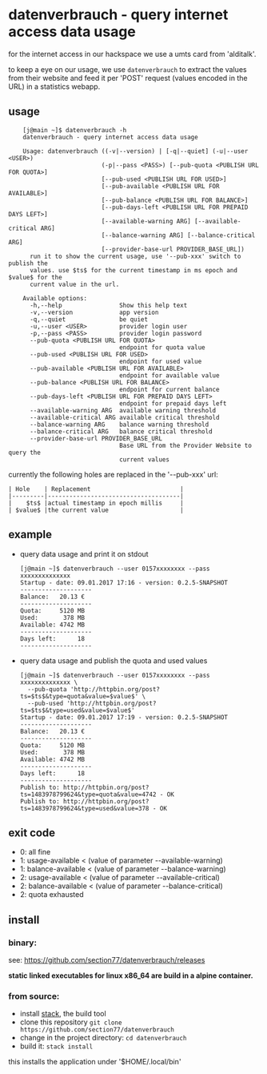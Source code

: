 # datenverbrauch - query internet access data usage

for the internet access in our hackspace we use a umts card from 'alditalk'.

to keep a eye on our usage, we use `datenverbrauch` to extract the values from their website
and feed it per 'POST' request (values encoded in the URL) in a statistics webapp.


## usage

        [j@main ~]$ datenverbrauch -h
        datenverbrauch - query internet access data usage

        Usage: datenverbrauch ((-v|--version) | [-q|--quiet] (-u|--user <USER>)
                              (-p|--pass <PASS>) [--pub-quota <PUBLISH URL FOR QUOTA>]
                              [--pub-used <PUBLISH URL FOR USED>]
                              [--pub-available <PUBLISH URL FOR AVAILABLE>]
                              [--pub-balance <PUBLISH URL FOR BALANCE>]
                              [--pub-days-left <PUBLISH URL FOR PREPAID DAYS LEFT>]
                              [--available-warning ARG] [--available-critical ARG]
                              [--balance-warning ARG] [--balance-critical ARG]
                              [--provider-base-url PROVIDER_BASE_URL])
          run it to show the current usage, use '--pub-xxx' switch to publish the
          values. use $ts$ for the current timestamp in ms epoch and $value$ for the
          current value in the url.
        
        Available options:
          -h,--help                Show this help text
          -v,--version             app version
          -q,--quiet               be quiet
          -u,--user <USER>         provider login user
          -p,--pass <PASS>         provider login password
          --pub-quota <PUBLISH URL FOR QUOTA>
                                   endpoint for quota value
          --pub-used <PUBLISH URL FOR USED>
                                   endpoint for used value
          --pub-available <PUBLISH URL FOR AVAILABLE>
                                   endpoint for available value
          --pub-balance <PUBLISH URL FOR BALANCE>
                                   endpoint for current balance
          --pub-days-left <PUBLISH URL FOR PREPAID DAYS LEFT>
                                   endpoint for prepaid days left
          --available-warning ARG  available warning threshold
          --available-critical ARG available critical threshold
          --balance-warning ARG    balance warning threshold
          --balance-critical ARG   balance critical threshold
          --provider-base-url PROVIDER_BASE_URL
                                   Base URL from the Provider Website to query the
                                   current values



currently the following holes are replaced in the '--pub-xxx' url:

    | Hole    | Replacement                         |
    |---------|-------------------------------------|
    |    $ts$ |actual timestamp in epoch millis     |
    | $value$ |the current value                    |


## example

  * query data usage and print it on stdout

        [j@main ~]$ datenverbrauch --user 0157xxxxxxxx --pass xxxxxxxxxxxxxx
        Startup - date: 09.01.2017 17:16 - version: 0.2.5-SNAPSHOT
        --------------------
        Balance:   20.13 €
        --------------------
        Quota:     5120 MB
        Used:       378 MB
        Available: 4742 MB
        --------------------
        Days left:      18
        --------------------





  * query data usage and publish the quota and used values

        [j@main ~]$ datenverbrauch --user 0157xxxxxxxx --pass xxxxxxxxxxxxxx \
          --pub-quota 'http://httpbin.org/post?ts=$ts$&type=quota&value=$value$' \
          --pub-used 'http://httpbin.org/post?ts=$ts$&type=used&value=$value$'
        Startup - date: 09.01.2017 17:19 - version: 0.2.5-SNAPSHOT
        --------------------
        Balance:   20.13 €
        --------------------
        Quota:     5120 MB
        Used:       378 MB
        Available: 4742 MB
        --------------------
        Days left:      18
        --------------------
        Publish to: http://httpbin.org/post?ts=1483978799624&type=quota&value=4742 - OK
        Publish to: http://httpbin.org/post?ts=1483978799624&type=used&value=378 - OK



## exit code

  * 0: all fine
  * 1: usage-available < (value of parameter --available-warning)
  * 1: balance-available < (value of parameter --balance-warning)
  * 2: usage-available < (value of parameter --available-critical)
  * 2: balance-available < (value of parameter --balance-critical)
  * 2: quota exhausted


## install

### binary:

 see: https://github.com/section77/datenverbrauch/releases

__static linked executables for linux x86_64 are build in a alpine container.__

### from source:

 * install [stack](http://haskellstack.org), the build tool
 * clone this repository `git clone https://github.com/section77/datenverbrauch`
 * change in the project directory: `cd datenverbrauch`
 * build it: `stack install`

this installs the application under '$HOME/.local/bin'

